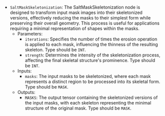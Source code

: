 - `SaltMaskSkeletonization`: The SaltMaskSkeletonization node is designed to transform input mask images into their skeletonized versions, effectively reducing the masks to their simplest form while preserving their overall geometry. This process is useful for applications requiring a minimal representation of shapes within the masks.
    - Parameters:
        - `iterations`: Specifies the number of times the erosion operation is applied to each mask, influencing the thinness of the resulting skeleton. Type should be `INT`.
        - `strength`: Determines the intensity of the skeletonization process, affecting the final skeletal structure's prominence. Type should be `INT`.
    - Inputs:
        - `masks`: The input masks to be skeletonized, where each mask represents a distinct region to be processed into its skeletal form. Type should be `MASK`.
    - Outputs:
        - `MASKS`: The output tensor containing the skeletonized versions of the input masks, with each skeleton representing the minimal structure of the original mask. Type should be `MASK`.
